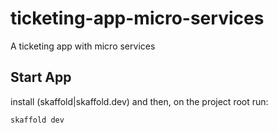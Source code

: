 # ticketing-app-micro-services

A ticketing app with micro services

## Start App

install (skaffold|skaffold.dev) and then, on the project root run:

```
skaffold dev
```
